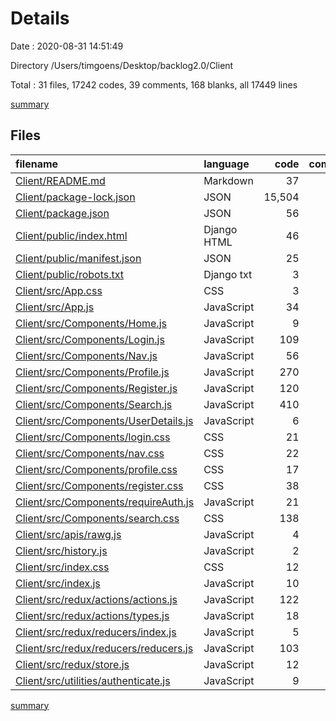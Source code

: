 # Details

Date : 2020-08-31 14:51:49

Directory /Users/timgoens/Desktop/backlog2.0/Client

Total : 31 files,  17242 codes, 39 comments, 168 blanks, all 17449 lines

[summary](results.md)

## Files
| filename | language | code | comment | blank | total |
| :--- | :--- | ---: | ---: | ---: | ---: |
| [Client/README.md](/Client/README.md) | Markdown | 37 | 0 | 32 | 69 |
| [Client/package-lock.json](/Client/package-lock.json) | JSON | 15,504 | 0 | 1 | 15,505 |
| [Client/package.json](/Client/package.json) | JSON | 56 | 0 | 1 | 57 |
| [Client/public/index.html](/Client/public/index.html) | Django HTML | 46 | 0 | 5 | 51 |
| [Client/public/manifest.json](/Client/public/manifest.json) | JSON | 25 | 0 | 1 | 26 |
| [Client/public/robots.txt](/Client/public/robots.txt) | Django txt | 3 | 0 | 1 | 4 |
| [Client/src/App.css](/Client/src/App.css) | CSS | 3 | 1 | 1 | 5 |
| [Client/src/App.js](/Client/src/App.js) | JavaScript | 34 | 0 | 5 | 39 |
| [Client/src/Components/Home.js](/Client/src/Components/Home.js) | JavaScript | 9 | 0 | 2 | 11 |
| [Client/src/Components/Login.js](/Client/src/Components/Login.js) | JavaScript | 109 | 0 | 11 | 120 |
| [Client/src/Components/Nav.js](/Client/src/Components/Nav.js) | JavaScript | 56 | 1 | 7 | 64 |
| [Client/src/Components/Profile.js](/Client/src/Components/Profile.js) | JavaScript | 270 | 0 | 9 | 279 |
| [Client/src/Components/Register.js](/Client/src/Components/Register.js) | JavaScript | 120 | 2 | 10 | 132 |
| [Client/src/Components/Search.js](/Client/src/Components/Search.js) | JavaScript | 410 | 11 | 17 | 438 |
| [Client/src/Components/UserDetails.js](/Client/src/Components/UserDetails.js) | JavaScript | 6 | 0 | 3 | 9 |
| [Client/src/Components/login.css](/Client/src/Components/login.css) | CSS | 21 | 0 | 2 | 23 |
| [Client/src/Components/nav.css](/Client/src/Components/nav.css) | CSS | 22 | 1 | 3 | 26 |
| [Client/src/Components/profile.css](/Client/src/Components/profile.css) | CSS | 17 | 0 | 4 | 21 |
| [Client/src/Components/register.css](/Client/src/Components/register.css) | CSS | 38 | 0 | 3 | 41 |
| [Client/src/Components/requireAuth.js](/Client/src/Components/requireAuth.js) | JavaScript | 21 | 0 | 5 | 26 |
| [Client/src/Components/search.css](/Client/src/Components/search.css) | CSS | 138 | 3 | 7 | 148 |
| [Client/src/apis/rawg.js](/Client/src/apis/rawg.js) | JavaScript | 4 | 0 | 2 | 6 |
| [Client/src/history.js](/Client/src/history.js) | JavaScript | 2 | 0 | 3 | 5 |
| [Client/src/index.css](/Client/src/index.css) | CSS | 12 | 0 | 2 | 14 |
| [Client/src/index.js](/Client/src/index.js) | JavaScript | 10 | 0 | 2 | 12 |
| [Client/src/redux/actions/actions.js](/Client/src/redux/actions/actions.js) | JavaScript | 122 | 9 | 10 | 141 |
| [Client/src/redux/actions/types.js](/Client/src/redux/actions/types.js) | JavaScript | 18 | 0 | 1 | 19 |
| [Client/src/redux/reducers/index.js](/Client/src/redux/reducers/index.js) | JavaScript | 5 | 0 | 2 | 7 |
| [Client/src/redux/reducers/reducers.js](/Client/src/redux/reducers/reducers.js) | JavaScript | 103 | 9 | 9 | 121 |
| [Client/src/redux/store.js](/Client/src/redux/store.js) | JavaScript | 12 | 2 | 5 | 19 |
| [Client/src/utilities/authenticate.js](/Client/src/utilities/authenticate.js) | JavaScript | 9 | 0 | 2 | 11 |

[summary](results.md)